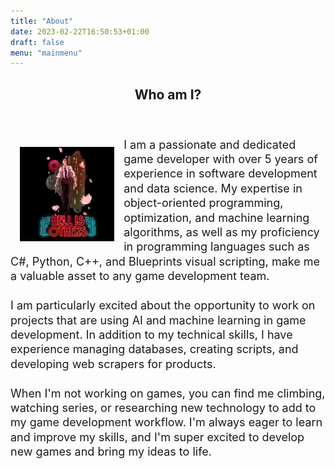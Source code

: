 ```yaml
---
title: "About"
date: 2023-02-22T16:50:53+01:00
draft: false
menu: "mainmenu"
---
```


<!-- About -->
<article id="aboutme" class="panel">
    <header class="major">
        <h2>Who am I?</h2>
    </header>
    <div>
        <img style="float: left; width: 30%;padding: 15px;" src="images/hell_is_others.jpg"
            title="Hell is others">
        <div>
            <!-- <p style="font-size: medium; line-height: 130%; text-align: center;">I am a passionate and dedicated game developer with over 5 years of experience in software development and data science. I see myself as a curious and proactive guy who loves to try new things in life, whether it's experiencing different cultures, trying new food, or exploring the latest technology trends in game development.
                <br><br>
                    My expertise in object-oriented programming, optimization, and machine learning algorithms, as well as my proficiency in programming languages such as C#, Python, C++, and Blueprints visual scripting, make me a valuable asset to any game development team. I'm particularly excited about the opportunity to work with a company that is utilizing AI and machine learning in game development.
                    <br><br>
                    In addition to my technical skills, I also have experience managing databases, creating scripts to retrieve data using Python and SQL, and developing web scrapers for products. I have also conducted practical workshops on fundamental algorithms and data structures, Java programming, and principles of object-oriented programming.
                    <br><br>
                    When I'm not working on games, you can find me climbing, watching series, or researching new technology to add to my game development workflow. I'm always eager to learn and improve my skills, and I'm super excited to develop new games and bring my ideas to life.
                    <br><br>
                    I look forward to the opportunity to work on projects that shares my passion for game development and technology.</p> -->
            <p style="font-size: large; line-height: 130%;">
                I am a passionate and dedicated game developer with over 5 years of experience in software
                development and data science. My expertise in object-oriented programming, optimization, and
                machine learning algorithms, as well as my proficiency in programming languages such as C#,
                Python, C++, and Blueprints visual scripting, make me a valuable asset to any game
                development team.
                <br><br>
                I am particularly excited about the opportunity to work on projects that are using AI and
                machine learning in game development. In addition to my technical skills, I have experience
                managing databases, creating scripts, and developing web scrapers for products.
                <br><br>
                When I'm not working on games, you can find me climbing, watching series, or researching new
                technology to add to my game development workflow. I'm always eager to learn and improve my
                skills, and I'm super excited to develop new games and bring my ideas to life.
            </p>
        </div>

</div>

</article>